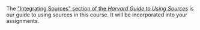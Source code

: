 The ["Integrating Sources" section of the *Harvard Guide to Using Sources*](https://usingsources.fas.harvard.edu/sites/projects.iq.harvard.edu/files/sources/files/integrating_sources.pdf) is our guide to using sources in this course. It will be incorporated into your assignments. 
